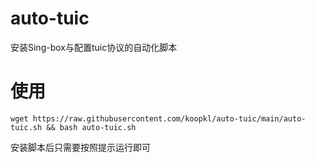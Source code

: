 # auto-tuic
安装Sing-box与配置tuic协议的自动化脚本
# 使用

```shell
wget https://raw.githubusercontent.com/koopkl/auto-tuic/main/auto-tuic.sh && bash auto-tuic.sh
```

安装脚本后只需要按照提示运行即可
